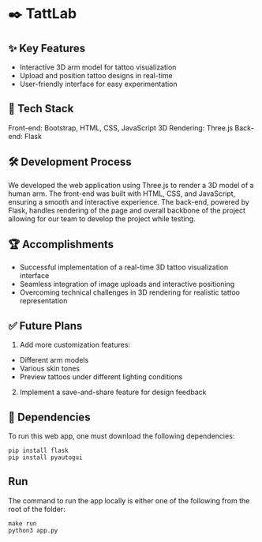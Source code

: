 # ✒️ TattLab

## ✨ Key Features
- Interactive 3D arm model for tattoo visualization
- Upload and position tattoo designs in real-time
- User-friendly interface for easy experimentation

## 🤖 Tech Stack
Front-end: Bootstrap, HTML, CSS, JavaScript
3D Rendering: Three.js
Back-end: Flask

## 🛠️ Development Process
We developed the web application using Three.js to render a 3D model of a human arm. The front-end was built with HTML, CSS, and JavaScript, ensuring a smooth and interactive experience. The back-end, powered by Flask, handles rendering of the page and overall backbone of the project allowing for our team to develop the project while testing.

## 🏆 Accomplishments
- Successful implementation of a real-time 3D tattoo visualization interface
- Seamless integration of image uploads and interactive positioning
- Overcoming technical challenges in 3D rendering for realistic tattoo representation

## ✅ Future Plans
1. Add more customization features:
- Different arm models
- Various skin tones
- Preview tattoos under different lighting conditions
2. Implement a save-and-share feature for design feedback
  
## 🤖 Dependencies
To run this web app, one must download the following dependencies:    
```
pip install flask    
pip install pyautogui  
```
## Run
The command to run the app locally is either one of the following from the root of the folder:    
```
make run    
python3 app.py
```
